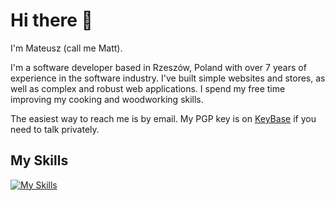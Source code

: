 # Hi there 👋

I'm Mateusz (call me Matt).

I'm a software developer based in Rzeszów, Poland with over 7 years of experience in the software industry. I've built simple websites and stores, as well as complex and robust web applications. I spend my free time improving my cooking and woodworking skills.

The easiest way to reach me is by email. My PGP key is on [KeyBase](https://keybase.io/micalm) if you need to talk privately.

## My Skills
[![My Skills](https://skillicons.dev/icons?i=html,css,js,php,laravel,tailwind,vue,mysql,postgres,regex,cloudflare,docker,git,linux,nginx)](https://skillicons.dev)
